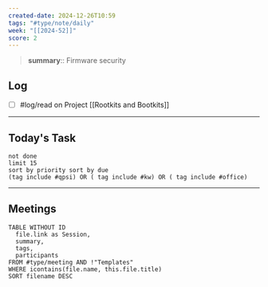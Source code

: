 ```yaml
---
created-date: 2024-12-26T10:59
tags: "#type/note/daily"
week: "[[2024-52]]"
score: 2
---
```


> **summary**:: Firmware security

## Log
- [ ] #log/read on Project [[Rootkits and Bootkits]]

---

## Today's Task

```tasks
not done
limit 15
sort by priority sort by due
(tag include #qpsi) OR ( tag include #kw) OR ( tag include #office)
```
---

## Meetings

```dataview
TABLE WITHOUT ID
  file.link as Session,
  summary,
  tags,
  participants
FROM #type/meeting AND !"Templates"
WHERE icontains(file.name, this.file.title)
SORT filename DESC
```